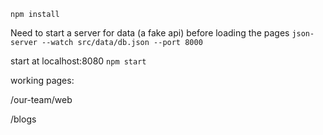 `npm install`

Need to start a server for data (a fake api) before loading the pages
`json-server --watch src/data/db.json --port 8000`

start at localhost:8080
`npm start`

working pages:

/our-team/web

/blogs
